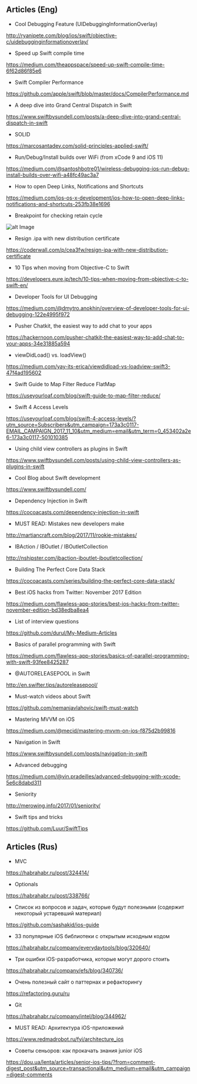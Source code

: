 ## Articles (Eng)

 - Cool Debugging Feature (UIDebuggingInformationOverlay)

  http://ryanipete.com/blog/ios/swift/objective-c/uidebugginginformationoverlay/

  - Speed up Swift compile time

  https://medium.com/theappspace/speed-up-swift-compile-time-6f62d86f85e6

  - Swift Compiler Performance
  
  https://github.com/apple/swift/blob/master/docs/CompilerPerformance.md
  
  - A deep dive into Grand Central Dispatch in Swift

  https://www.swiftbysundell.com/posts/a-deep-dive-into-grand-central-dispatch-in-swift

  - SOLID

  https://marcosantadev.com/solid-principles-applied-swift/
  
  - Run/Debug/Install builds over WiFi (from xCode 9 and iOS 11)
  
  https://medium.com/@santoshbotre01/wireless-debugging-ios-run-debug-install-builds-over-wifi-a48fc49ac3a7

  - How to open Deep Links, Notifications and Shortcuts
 
 https://medium.com/ios-os-x-development/ios-how-to-open-deep-links-notifications-and-shortcuts-253fb38e1696
 
 - Breakpoint for checking retain cycle
 
 ![alt Image](https://user-images.githubusercontent.com/4958215/31266205-5b9d8c0c-aa7b-11e7-8045-3cfb4b694e73.png)

 - Resign .ipa with new distribution certificate

 https://coderwall.com/p/cea3fw/resign-ipa-with-new-distribution-certificate
 
 - 10 Tips when moving from Objective-C to Swift
 
 https://developers.eure.jp/tech/10-tips-when-moving-from-objective-c-to-swift-en/
 
 - Developer Tools for UI Debugging
 
 https://medium.com/@dmytro.anokhin/overview-of-developer-tools-for-ui-debugging-122e4995f972
 
 - Pusher Chatkit, the easiest way to add chat to your apps
 
 https://hackernoon.com/pusher-chatkit-the-easiest-way-to-add-chat-to-your-apps-34e31885a594
 
 - viewDidLoad() vs. loadView()
 
 https://medium.com/yay-its-erica/viewdidload-vs-loadview-swift3-47f4ad195602
 
 - Swift Guide to Map Filter Reduce FlatMap
 
 https://useyourloaf.com/blog/swift-guide-to-map-filter-reduce/
 
 - Swift 4 Access Levels
 
 https://useyourloaf.com/blog/swift-4-access-levels/?utm_source=Subscribers&utm_campaign=173a3c0117-EMAIL_CAMPAIGN_2017_11_10&utm_medium=email&utm_term=0_453402a2e6-173a3c0117-501010385
 
 - Using child view controllers as plugins in Swift

 https://www.swiftbysundell.com/posts/using-child-view-controllers-as-plugins-in-swift
 
 - Cool Blog about Swift development
 
 https://www.swiftbysundell.com/
 
 - Dependency Injection in Swift
 
 https://cocoacasts.com/dependency-injection-in-swift
 
 - MUST READ: Mistakes new developers make
 
 http://martiancraft.com/blog/2017/11/rookie-mistakes/
 
 - IBAction / IBOutlet / IBOutletCollection
 
 http://nshipster.com/ibaction-iboutlet-iboutletcollection/
 
 - Building The Perfect Core Data Stack
 
 https://cocoacasts.com/series/building-the-perfect-core-data-stack/
 
 - Best iOS hacks from Twitter: November 2017 Edition
 
 https://medium.com/flawless-app-stories/best-ios-hacks-from-twitter-november-edition-bd38edba8ea4
 
 - List of interview questions
 
 https://github.com/durul/My-Medium-Articles
 
 - Basics of parallel programming with Swift
 
 https://medium.com/flawless-app-stories/basics-of-parallel-programming-with-swift-93fee8425287
 
 - @AUTORELEASEPOOL in Swift
 
 http://en.swifter.tips/autoreleasepool/
 
 - Must-watch videos about Swift
 
 https://github.com/nemanjavlahovic/swift-must-watch
 
 - Mastering MVVM on iOS
 
 https://medium.com/@mecid/mastering-mvvm-on-ios-f875d2b99816
 
 - Navigation in Swift
 
 https://www.swiftbysundell.com/posts/navigation-in-swift
 
 - Advanced debugging
 
 https://medium.com/@vin.pradeilles/advanced-debugging-with-xcode-5e6c8dabd311
 
 - Seniority
 
 http://merowing.info/2017/01/seniority/
 
 - Swift tips and tricks
 
 https://github.com/Luur/SwiftTips
 
## Articles (Rus)

  - MVC
  
  https://habrahabr.ru/post/324414/
  
  - Optionals
  
  https://habrahabr.ru/post/338766/
  
  - Список из вопросов и задач, которые будут полезными (содержит некоторый устаревший материал)
  
  https://github.com/sashakid/ios-guide
  
  - 33 популярные iOS библиотеки с открытым исходным кодом 
  
  https://habrahabr.ru/company/everydaytools/blog/320640/
  
  - Три ошибки iOS-разработчика, которые могут дорого стоить
  
  https://habrahabr.ru/company/efs/blog/340736/

 - Очень полезный сайт о паттернах и рефакторингу
 
 https://refactoring.guru/ru

 - Git 

 https://habrahabr.ru/company/intel/blog/344962/
 
 - MUST READ: Архитектура iOS-приложений
 
 https://www.redmadrobot.ru/fyi/architecture_ios
 
 - Советы сеньоров: как прокачать знания junior iOS
 
 https://dou.ua/lenta/articles/senior-ios-tips/?from=comment-digest_post&utm_source=transactional&utm_medium=email&utm_campaign=digest-comments
